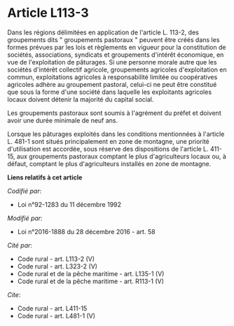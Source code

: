 # Article L113-3

Dans les régions délimitées en application de l'article L. 113-2, des groupements dits " groupements pastoraux " peuvent être
créés dans les formes prévues par les lois et règlements en vigueur pour la constitution de sociétés, associations, syndicats
et groupements d'intérêt économique, en vue de l'exploitation de pâturages. Si une personne morale autre que les sociétés
d'intérêt collectif agricole, groupements agricoles d'exploitation en commun, exploitations agricoles à responsabilité
limitée ou coopératives agricoles adhère au groupement pastoral, celui-ci ne peut être constitué que sous la forme d'une
société dans laquelle les exploitants agricoles locaux doivent détenir la majorité du capital social. 

Les groupements pastoraux sont soumis à l'agrément du préfet et doivent avoir une durée minimale de neuf ans. 

Lorsque les pâturages exploités dans les conditions mentionnées à l'article L. 481-1 sont situés principalement en zone de
montagne, une priorité d'utilisation est accordée, sous réserve des dispositions de l'article L. 411-15, aux groupements
pastoraux comptant le plus d'agriculteurs locaux ou, à défaut, comptant le plus d'agriculteurs installés en zone de montagne.

**Liens relatifs à cet article**

_Codifié par_:

  - Loi n°92-1283 du 11 décembre 1992

_Modifié par_:

  - Loi n°2016-1888 du 28 décembre 2016 - art. 58

_Cité par_:

  - Code rural - art. L113-2 (V)
  - Code rural - art. L323-2 (V)
  - Code rural et de la pêche maritime - art. L135-1 (V)
  - Code rural et de la pêche maritime - art. R113-1 (V)

_Cite_:

  - Code rural - art. L411-15
  - Code rural - art. L481-1 (V)
